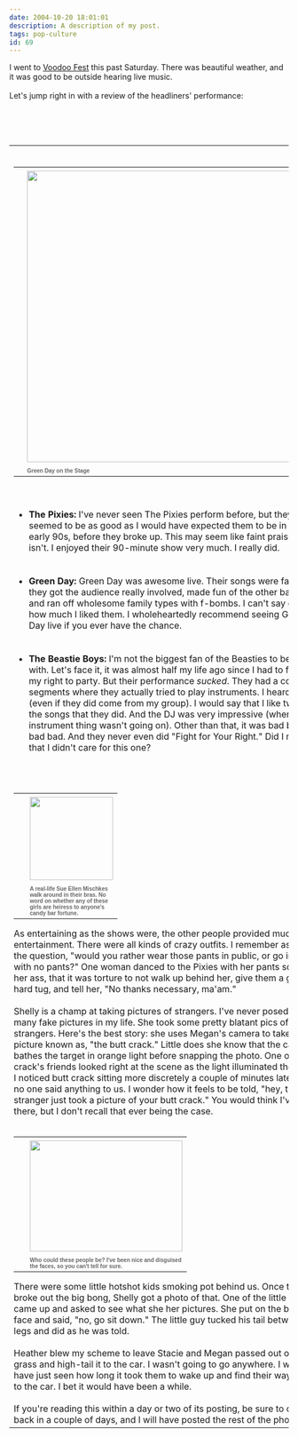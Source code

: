 ```yaml
---
date: 2004-10-20 18:01:01
description: A description of my post.
tags: pop-culture
id: 69
---
```

I went to <a href="http://www.voodoomusicfest.com/home.htm" target="_blank" class="mainbox">Voodoo Fest</a> this past Saturday.  There was beautiful weather, and it was good to be outside hearing live music.<br />
<br />
Let's jump right in with a review of the headliners' performance:
<!--more--><br /><br /><table width=100%><tr><td><br />
<table cellpadding=0 cellspacing=0 border=0 align=right><tr><td width=5 rowspan=2><spacer type=block width=5 height=1></spacer></td><td width=525><img src="/img/voodoo04/greenday.jpg" width=525 aborder=0 vspace=4/></td></tr><tr><td width=525><font face="verdana, arial, geneva" size=1 color=#666666><b>Green Day on the Stage</b></font></td></tr></table><br />
</td></tr><br />
<tr><td class=mainbox><br />
<ul><li><b>The Pixies:</b>  I've never seen The Pixies perform before, but they seemed to be as good as I would have expected them to be in the early 90s, before they broke up.  This may seem like faint praise, but it isn't.  I enjoyed their 90-minute show very much.  I really did.</li><br />
<br />
<li><b>Green Day:</b>  Green Day was awesome live.  Their songs were fantastic, they got the audience really involved, made fun of the other bands, and ran off wholesome family types with f-bombs.  I can't say enough how much I liked them.  I wholeheartedly recommend seeing Green Day live if you ever have the chance.</li><br />
<br />
<li><b>The Beastie Boys:</b>  I'm not the biggest fan of the Beasties to begin with.  Let's face it, it was almost half my life ago since I had to fight for my right to party.  But their performance <i>sucked</i>.  They had a couple of segments where they actually tried to play instruments.  I heard boos (even if they did come from my group).  I would say that I like two of the songs that they did.  And the DJ was very impressive (when the instrument thing wasn't going on).  Other than that, it was bad bad bad bad bad.  And they never even did "Fight for Your Right."  Did I mention that I didn't care for this one?</li></ul><br />
<br />
<table cellpadding=0 cellspacing=0 border=0 align=left><tr><td width=5 rowspan=2><spacer type=block width=5 height=1></spacer></td><td width=150><img src="/img/voodoo04/sueellen.jpg" width=150 aborder=0 vspace=4/></td></tr><tr><td width=150><font face="verdana, arial, geneva" size=1 color=#666666><b>A real-life Sue Ellen Mischkes walk around in their bras.  No word on whether any of these girls are heiress to anyone's candy bar fortune.<br />
</b></font></td></tr></table><br />
<br />
As entertaining as the shows were, the other people provided much of the entertainment.  There were all kinds of crazy outfits.  I remember asking the question, "would you rather wear those pants in public, or go in public with no pants?"  One woman danced to the Pixies with her pants so far up her ass, that it was torture to not walk up behind her, give them a good hard tug, and tell her, "No thanks necessary, ma'am."<br />
<br />
Shelly is a champ at taking pictures of strangers.  I've never posed for so many fake pictures in my life. She took some pretty blatant pics of total strangers.  Here's the best story:  she uses Megan's camera to take the picture known as, "the butt crack."  Little does she know that the camera bathes the target in orange light before snapping the photo.  One of butt crack's friends looked right at the scene as the light illuminated the crack.  I noticed butt crack sitting more discretely a couple of minutes later, but no one said anything to us.  I wonder how it feels to be told, "hey, that stranger just took a picture of your butt crack."  You would think I've been there, but I don't recall that ever being the case.<br />
<br />
<table cellpadding=0 cellspacing=0 border=0 align=right><tr><td width=5 rowspan=2><spacer type=block width=5 height=1></spacer></td><td width=275><img src="/img/voodoo04/passedout.jpg" height=200 width=275 aborder=0 vspace=4/></td></tr><tr><td width=275><font face="verdana, arial, geneva" size=1 color=#666666><b>Who could these people be?  I've been nice and disguised the faces, so you can't tell for sure.</b></font></td></tr></table><br />
<br />
There were some little hotshot kids smoking pot behind us.  Once they broke out the big bong, Shelly got a photo of that.  One of the little guys came up and asked to see what she her pictures.  She put on the bitch face and said, "no, go sit down."  The little guy tucked his tail between his legs and did as he was told.<br />
<br />
Heather blew my scheme to leave Stacie and Megan passed out on the grass and high-tail it to the car.  I wasn't going to go anywhere.  I would have just seen how long it took them to wake up and find their way back to the car.  I bet it would have been a while.<br />
<br />
If you're reading this within a day or two of its posting, be sure to check back in a couple of days, and I will have posted the rest of the photos.<br />
</td></tr></table>
